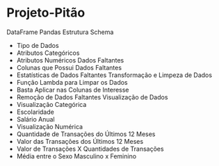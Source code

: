 # Projeto-Pitão
DataFrame Pandas
Estrutura
Schema
- Tipo de Dados
- Atributos Categóricos
- Atributos Numéricos
Dados Faltantes
- Colunas que Possui Dados Faltantes
- Estatísticas de Dados Faltantes
Transformação e Limpeza de Dados
- Função Lambda para Limpar os Dados
- Basta Aplicar nas Colunas de Interesse
- Remoção de Dados Faltantes
Visualização de Dados
- Visualização Categórica
- Escolaridade
- Salário Anual
- Visualização Numérica
- Quantidade de Transações do Últimos 12 Meses
- Valor das Transações dos Últimos 12 Meses
- Valor de Transações X Quantidades de Transações
- Média entre o Sexo Masculino x Feminino
